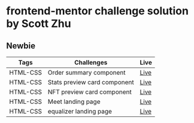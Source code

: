 # frontend-mentor challenge solution by Scott Zhu

## Newbie

| Tags     | Challenges                   | Live                                                               |
| -------- | ---------------------------- | ------------------------------------------------------------------ |
| HTML-CSS | Order summary component      | [Live](https://order-summary-component-scottzhu.netlify.app/)      |
| HTML-CSS | Stats preview card component | [Live](https://stats-preview-card-component-scottzhu.netlify.app/) |
| HTML-CSS | NFT preview card component   | [Live](https://nft-preview-card-component-scottzhu.netlify.app/)   |
| HTML-CSS | Meet landing page            | [Live](https://meet-landing-page-scottzhu.netlify.app/)            |
| HTML-CSS | equalizer landing page       | [Live](https://equalizer-landing-page-scottzhu.netlify.app/)       |
